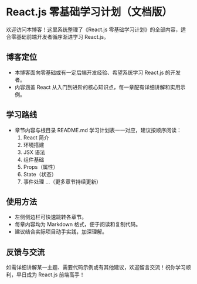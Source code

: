# React.js 零基础学习计划（文档版）

欢迎访问本博客！这里系统整理了《React.js 零基础学习计划》的全部内容，适合零基础前端开发者循序渐进学习 React.js。

## 博客定位
- 本博客面向零基础或有一定后端开发经验、希望系统学习 React.js 的开发者。
- 内容涵盖 React 从入门到进阶的核心知识点，每一章配有详细讲解和实用示例。

## 学习路线
- 章节内容与根目录 README.md 学习计划表一一对应，建议按顺序阅读：
  1. React 简介
  2. 环境搭建
  3. JSX 语法
  4. 组件基础
  5. Props（属性）
  6. State（状态）
  7. 事件处理
  ...（更多章节持续更新）

## 使用方法
- 左侧侧边栏可快速跳转各章节。
- 每章内容均为 Markdown 格式，便于阅读和复制代码。
- 建议结合实际项目动手实践，加深理解。

## 反馈与交流
如需详细讲解某一主题、需要代码示例或有其他建议，欢迎留言交流！祝你学习顺利，早日成为 React.js 前端高手！ 